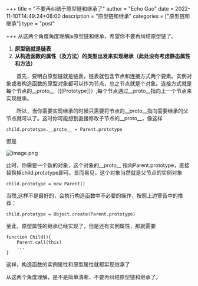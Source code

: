 +++
title = "不要再纠结于原型链和继承了"
author = "Echo Guo"
date = 2022-11-10T14:49:24+08:00
description = "原型链和继承"
categories = ["原型链和继承"]
type = "post"

+++
从这两个角度角度理解js原型链和继承，希望你不要再纠结原型链了。  
1. **原型链就是链表**
2. **从构造函数的属性（及方法）的类型出发来实现继承（此处没有考虑静态属性和方法）**

&emsp;&emsp;首先，要明白原型链就是链表，链表就包含节点和连接方式两个要素。实例对象或者构造函数的原型对象都可以作为节点，总之节点就是个对象。连接方式就是每个节点的__proto__（[[Prototype]]）,每个节点通过__proto__指向上一个节点来实现继承。  
    
&emsp;&emsp;所以，当你需要实现继承的时候只需要将节点的__proto__指向需要继承的父节点就可以了。这时你可能想到直接修改子节点的__proto__，像这样
    
```
child.prototype.__proto__ = Parent.prototype
```


  但是

![image.png](https://p9-juejin.byteimg.com/tos-cn-i-k3u1fbpfcp/1e1b027b7d424f42928c34078359a341~tplv-k3u1fbpfcp-watermark.image?)

此时，你需要一个新的对象，这个对象的__proto__ 指向Parent.prototype，直接替换掉child.prototype即可。显而易见，这个对象当然就是父节点的实例对象

```
child.prototype = new Parent()
```

当然,这样不是最好的，会执行构造函数中不必要的操作，按照上边警告中的推荐：

```
child.prototype = Object.create(Parent.prototype)
```

至此，原型属性的继承已经实现了，但是还有实例属性，那就需要

```
function Child(){
    Parent.call(this)
    ...
}
```
这样，构造函数的实例属性和原型属性就都实现继承了


从这两个角度理解，是不是简单清晰，不要再纠结原型链和继承了。
